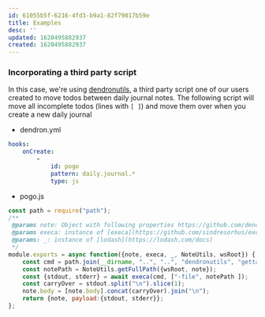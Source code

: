 ```yaml
---
id: 61055b5f-6216-4fd3-b9a1-82f79017b59e
title: Examples
desc: ''
updated: 1620495882937
created: 1620495882937
---
```


### Incorporating a third party script

In this case, we're using [dendronutils](https://github.com/kalyan02/dendronutils), a third party script one of our users created to move todos between daily journal notes. The following script will move all incomplete todos (lines with `[ ]`) and move them over when you create a new daily journal


- dendron.yml
```yml
hooks:
    onCreate:
        -
            id: pogo
            pattern: daily.journal.*
            type: js
```

- pogo.js
```js
const path = require("path");
/**
 @params note: Object with following properties https://github.com/dendronhq/dendron/blob/dev-kevin/packages/common-all/src/typesv2.ts#L135:L153
 @params execa: instance of [execa](https://github.com/sindresorhus/execa#execacommandcommand-options)
 @params: _: instance of [lodash](https://lodash.com/docs)
 */
module.exports = async function({note, execa, _, NoteUtils, wsRoot}) {
    const cmd = path.join(__dirname, "..", "..", "dendronutils", "gettasks")
    const notePath = NoteUtils.getFullPath({wsRoot, note});
    const {stdout, stderr} = await execa(cmd, ["-file", notePath ]);
    const carryOver = stdout.split("\n").slice(1);
    note.body = [note.body].concat(carryOver).join("\n");
    return {note, payload:{stdout, stderr}};
};
```
